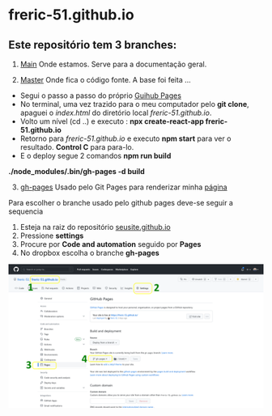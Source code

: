 # freric-51.github.io



## Este repositório tem 3 branches:

1. [Main](https://github.com/freric-51/freric-51.github.io/tree/main)
Onde estamos. Serve para a documentação geral.

2. [Master](https://github.com/freric-51/freric-51.github.io/tree/master)
Onde fica o código fonte. A base foi feita ...
- Segui o passo a passo do próprio [Guihub Pages](https://pages.github.com/)
- No terminal, uma vez trazido para o meu computador pelo **git clone**, apaguei o *index.html* do diretório local *freric-51.github.io*.
- Volto um nível (cd ..) e executo : **npx create-react-app freric-51.github.io**
- Retorno para *freric-51.github.io* e executo **npm start** para ver o resultado. **Control C** para para-lo.
- E o deploy segue 2 comandos
 **npm run build** 
 
 **./node_modules/.bin/gh-pages -d build**

3. [gh-pages](https://github.com/freric-51/freric-51.github.io/tree/gh-pages)
Usado pelo Git Pages para renderizar minha [página](https://freric-51.github.io/)

Para escolher o branche usado pelo github pages deve-se seguir a sequencia
1. Esteja na raiz do repositório [seusite.github.io](https://github.com/freric-51/freric-51.github.io)
2. Pressione **settings**
3. Procure por **Code and automation** seguido por **Pages**
4. No dropbox escolha o branche **gh-pages**

![howto](https://github.com/freric-51/freric-51.github.io/blob/main/Configuracao_branche_ghpages.png)
